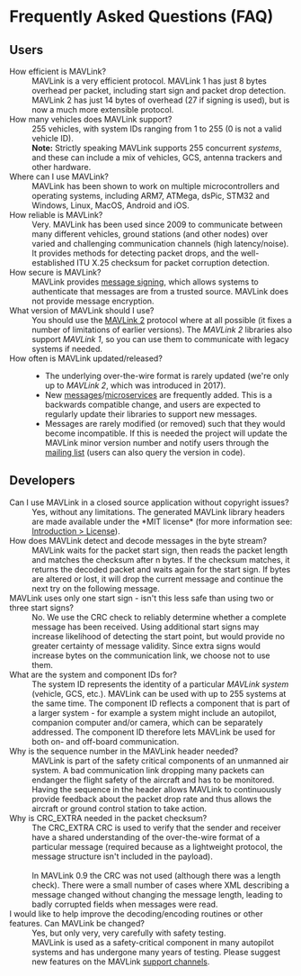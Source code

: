 # Frequently Asked Questions (FAQ)

## Users

<dl>
  <dt>How efficient is MAVLink?</dt>
  <dd>MAVLink is a very efficient protocol. MAVLink 1 has just 8 bytes overhead per packet, including start sign and packet drop detection. MAVLink 2 has just 14 bytes of overhead (27 if signing is used), but is now a much more extensible protocol.</dd>

  <dt>How many vehicles does MAVLink support?</dt>
  <dd>255 vehicles, with system IDs ranging from 1 to 255 (0 is not a valid vehicle ID).
    <br><b>Note:</b> Strictly speaking MAVLink supports 255 concurrent <em>systems</em>, and these can include a mix of vehicles, GCS, antenna trackers and other hardware.</dd>

  <dt>Where can I use MAVLink?</dt>
  <dd>MAVLink has been shown to work on multiple microcontrollers and operating systems, including ARM7, ATMega, dsPic, STM32 and Windows, Linux, MacOS, Android and iOS.</dd>

  <dt>How reliable is MAVLink?</dt>
  <dd>Very. MAVLink has been used since 2009 to communicate between many different vehicles, ground stations (and other nodes) over varied and challenging communication channels (high latency/noise). It provides methods for detecting packet drops, and the well-established ITU X.25 checksum for packet corruption detection.</dd>
  
  <dt>How secure is MAVLink?</dt>
  <dd>MAVLink provides <a href="../guide/message_signing.md">message signing</a>, which allows systems to authenticate that messages are from a trusted source. MAVLink does not provide message encryption.  
  </dd>
  
  <dt>What version of MAVLink should I use?</dt>
  <dd>You should use the <a href="../guide/mavlink_2.md">MAVLink 2</a> protocol where at all possible (it fixes a number of limitations of earlier versions). 
  The <em>MAVLink 2</em> libraries also support <em>MAVLink 1</em>, so you can use them to communicate with legacy systems if needed. 
  </dd>
  
 <dt>How often is MAVLink updated/released?</dt>
  <dd>


  <ul>
    <li>The underlying over-the-wire format is rarely updated (we're only up to <em>MAVLink 2</em>, which was introduced in 2017).
    </li>
    <li>New <a href="../messages/common.md">messages</a>/<a href="../services/README.md">microservices</a> are frequently added. This is a backwards compatible change, and users are expected to regularly update their libraries to support new messages.</li>
    <li>Messages are rarely modified (or removed) such that they would become incompatible. If this is needed the project will update the MAVLink minor version number and notify users through the <a href="https://groups.google.com/forum/#!forum/mavlink">mailing list</a> (users can also query the version in code).</li>
  </ul>
  </dd>
  
</dl>


## Developers

<dl>
  <dt>Can I use MAVLink in a closed source application without copyright issues?</dt>
  <dd>Yes, without any limitations. The generated MAVLink library headers are made available under the *MIT license* (for more information see: <a href="../README.md#license">Introduction > License</a>).
  </dd>

  <dt>How does MAVLink detect and decode messages in the byte stream?</dt>
  <dd>MAVLink waits for the packet start sign, then reads the packet length and matches the checksum after n bytes. If the checksum matches, it returns the decoded packet and waits again for the start sign. If bytes are altered or lost, it will drop the current message and continue the next try on the following message.</dd>

  <dt>MAVLink uses only one start sign - isn't this less safe than using two or three start signs?</dt>
  <dd>No. We use the CRC check to reliably determine whether a complete message has been received. Using additional start signs may increase likelihood of detecting the start point, but would provide no greater certainty of message validity. Since extra signs would increase bytes on the communication link, we choose not to use them.</dd>

  <dt>What are the system and component IDs for?</dt>
  <dd>The system ID represents the identity of a particular <em>MAVLink system</em> (vehicle, GCS, etc.). MAVLink can be used with up to 255 systems at the same time. The component ID reflects a component that is part of a larger system - for example a system might include an autopilot, companion computer and/or camera, which can be separately addressed. The component ID therefore lets MAVLink be used for both on- and off-board communication.</dd>

  <dt>Why is the sequence number in the MAVLink header needed?</dt>
  <dd>MAVLink is part of the safety critical components of an unmanned air system. A bad communication link dropping many packets can endanger the flight safety of the aircraft and has to be monitored. Having the sequence in the header allows MAVLink to continuously provide feedback about the packet drop rate and thus allows the aircraft or ground control station to take action.</dd>
  
  <dt>Why is CRC_EXTRA needed in the packet checksum?</dt>
  <dd>The CRC_EXTRA CRC is used to verify that the sender and receiver have a shared understanding of the over-the-wire format of a particular message 
  (required because as a lightweight protocol, the message structure isn't included in the payload).
  <br><br>
  In MAVLink 0.9 the CRC was not used (although there was a length check). 
  There were a small number of cases where XML describing a message changed without changing the message length, 
  leading to badly corrupted fields when messages were read.</dd>

  <dt>I would like to help improve the decoding/encoding routines or other features. Can MAVLink be changed?</dt>
  <dd>Yes, but only very, very carefully with safety testing. 
  <br>MAVLink is used as a safety-critical component in many autopilot systems and has undergone many years of testing. Please suggest new features on the MAVLink <a href="../README.md#support">support channels</a>.</dd>
</dl>
